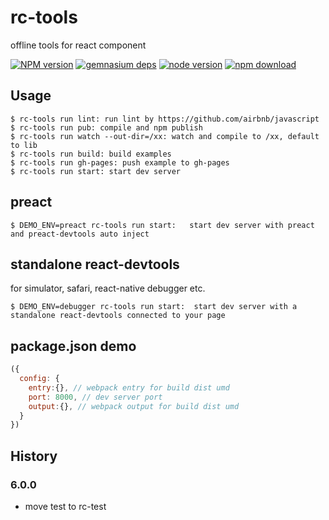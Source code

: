 # rc-tools

offline tools for react component

[![NPM version][npm-image]][npm-url]
[![gemnasium deps][gemnasium-image]][gemnasium-url]
[![node version][node-image]][node-url]
[![npm download][download-image]][download-url]

[npm-image]: http://img.shields.io/npm/v/rc-tools.svg?style=flat-square
[npm-url]: http://npmjs.org/package/rc-tools
[travis-image]: https://img.shields.io/travis/react-component/rc-tools.svg?style=flat-square
[travis-url]: https://travis-ci.org/react-component/rc-tools
[coveralls-image]: https://img.shields.io/coveralls/react-component/rc-tools.svg?style=flat-square
[coveralls-url]: https://coveralls.io/r/react-component/rc-tools?branch=master
[gemnasium-image]: http://img.shields.io/gemnasium/react-component/rc-tools.svg?style=flat-square
[gemnasium-url]: https://gemnasium.com/react-component/rc-tools
[node-image]: https://img.shields.io/badge/node.js-%3E=_0.11-green.svg?style=flat-square
[node-url]: http://nodejs.org/download/
[download-image]: https://img.shields.io/npm/dm/rc-tools.svg?style=flat-square
[download-url]: https://npmjs.org/package/rc-tools

## Usage

```
$ rc-tools run lint: run lint by https://github.com/airbnb/javascript
$ rc-tools run pub: compile and npm publish
$ rc-tools run watch --out-dir=/xx: watch and compile to /xx, default to lib
$ rc-tools run build: build examples
$ rc-tools run gh-pages: push example to gh-pages
$ rc-tools run start: start dev server
```

## preact


```
$ DEMO_ENV=preact rc-tools run start:   start dev server with preact and preact-devtools auto inject
```

## standalone react-devtools

for simulator, safari, react-native debugger etc.


```
$ DEMO_ENV=debugger rc-tools run start:  start dev server with a standalone react-devtools connected to your page
```

## package.json demo

```js
({
  config: {
    entry:{}, // webpack entry for build dist umd
    port: 8000, // dev server port
    output:{}, // webpack output for build dist umd
  }
})
```

## History

### 6.0.0

- move test to rc-test
